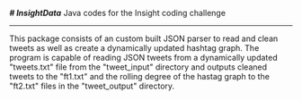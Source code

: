 ***************# InsightData***************
Java codes for the Insight coding challenge
*******************************************

This package consists of an custom built JSON
parser to read and clean tweets as well as
create a dynamically updated hashtag graph.
The program is capable of reading JSON tweets
from a dynamically updated "tweets.txt" file 
from the "tweet_input" directory and outputs 
cleaned tweets to the "ft1.txt" and the rolling 
degree of the hastag graph to the "ft2.txt" 
files in the "tweet_output" directory. 







